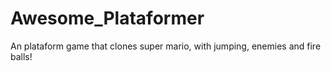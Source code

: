 # Awesome_Plataformer
 An plataform game that clones super mario, with jumping, enemies and fire balls!
